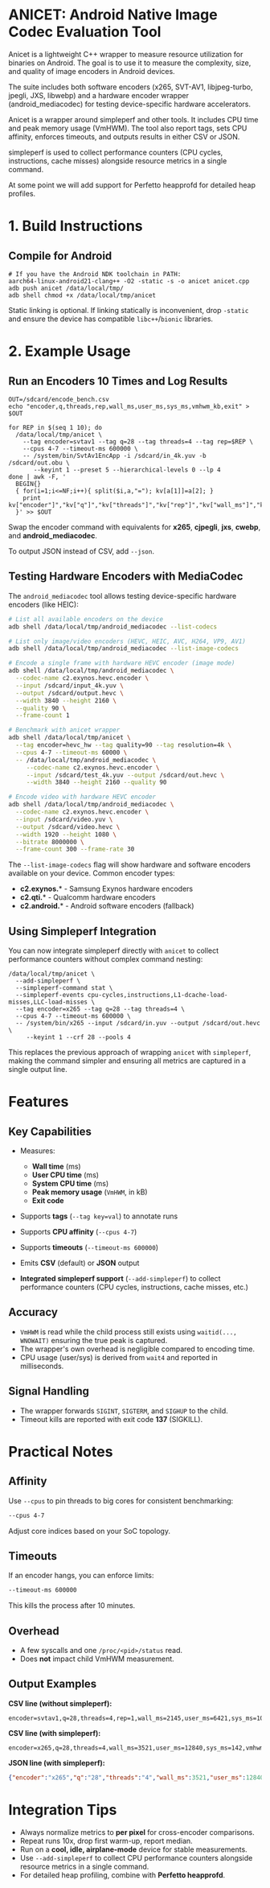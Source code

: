 # ANICET: Android Native Image Codec Evaluation Tool

Anicet is a lightweight C++ wrapper to measure resource utilization for binaries on Android. The goal is to use it to measure the complexity, size, and quality of image encoders in Android devices.

The suite includes both software encoders (x265, SVT-AV1, libjpeg-turbo, jpegli, JXS, libwebp) and a hardware encoder wrapper (android_mediacodec) for testing device-specific hardware accelerators.

Anicet is a wrapper around simpleperf and other tools. It includes CPU time and peak memory usage (VmHWM). The tool also report tags, sets CPU affinity, enforces timeouts, and outputs results in either CSV or JSON.

simpleperf is used to collect performance counters (CPU cycles, instructions, cache misses) alongside resource metrics in a single command.

At some point we will add support for Perfetto heapprofd for detailed heap profiles.


# 1. Build Instructions

## Compile for Android

```
# If you have the Android NDK toolchain in PATH:
aarch64-linux-android21-clang++ -O2 -static -s -o anicet anicet.cpp
adb push anicet /data/local/tmp/
adb shell chmod +x /data/local/tmp/anicet
```

Static linking is optional. If linking statically is inconvenient, drop `-static` and ensure the device has compatible `libc++`/`bionic` libraries.


# 2. Example Usage

## Run an Encoders 10 Times and Log Results

```
OUT=/sdcard/encode_bench.csv
echo "encoder,q,threads,rep,wall_ms,user_ms,sys_ms,vmhwm_kb,exit" > $OUT

for REP in $(seq 1 10); do
  /data/local/tmp/anicet \
    --tag encoder=svtav1 --tag q=28 --tag threads=4 --tag rep=$REP \
    --cpus 4-7 --timeout-ms 600000 \
    -- /system/bin/SvtAv1EncApp -i /sdcard/in_4k.yuv -b /sdcard/out.obu \
       --keyint 1 --preset 5 --hierarchical-levels 0 --lp 4
done | awk -F, '
  BEGIN{}
  { for(i=1;i<=NF;i++){ split($i,a,"="); kv[a[1]]=a[2]; }
    print kv["encoder"]","kv["q"]","kv["threads"]","kv["rep"]","kv["wall_ms"]","kv["user_ms"]","kv["sys_ms"]","kv["vmhwm_kb"]","kv["exit"];
  }' >> $OUT
```

Swap the encoder command with equivalents for **x265**, **cjpegli**, **jxs**, **cwebp**, and **android_mediacodec**.

To output JSON instead of CSV, add `--json`.


## Testing Hardware Encoders with MediaCodec

The `android_mediacodec` tool allows testing device-specific hardware encoders (like HEIC):

```bash
# List all available encoders on the device
adb shell /data/local/tmp/android_mediacodec --list-codecs

# List only image/video encoders (HEVC, HEIC, AVC, H264, VP9, AV1)
adb shell /data/local/tmp/android_mediacodec --list-image-codecs

# Encode a single frame with hardware HEVC encoder (image mode)
adb shell /data/local/tmp/android_mediacodec \
  --codec-name c2.exynos.hevc.encoder \
  --input /sdcard/input_4k.yuv \
  --output /sdcard/output.hevc \
  --width 3840 --height 2160 \
  --quality 90 \
  --frame-count 1

# Benchmark with anicet wrapper
adb shell /data/local/tmp/anicet \
  --tag encoder=hevc_hw --tag quality=90 --tag resolution=4k \
  --cpus 4-7 --timeout-ms 60000 \
  -- /data/local/tmp/android_mediacodec \
     --codec-name c2.exynos.hevc.encoder \
     --input /sdcard/test_4k.yuv --output /sdcard/out.hevc \
     --width 3840 --height 2160 --quality 90

# Encode video with hardware HEVC encoder
adb shell /data/local/tmp/android_mediacodec \
  --codec-name c2.exynos.hevc.encoder \
  --input /sdcard/video.yuv \
  --output /sdcard/video.hevc \
  --width 1920 --height 1080 \
  --bitrate 8000000 \
  --frame-count 300 --frame-rate 30
```

The `--list-image-codecs` flag will show hardware and software encoders available on your device. Common encoder types:
- **c2.exynos.*** - Samsung Exynos hardware encoders
- **c2.qti.*** - Qualcomm hardware encoders
- **c2.android.*** - Android software encoders (fallback)

## Using Simpleperf Integration

You can now integrate simpleperf directly with `anicet` to collect performance counters without complex command nesting:

```
/data/local/tmp/anicet \
  --add-simpleperf \
  --simpleperf-command stat \
  --simpleperf-events cpu-cycles,instructions,L1-dcache-load-misses,LLC-load-misses \
  --tag encoder=x265 --tag q=28 --tag threads=4 \
  --cpus 4-7 --timeout-ms 600000 \
  -- /system/bin/x265 --input /sdcard/in.yuv --output /sdcard/out.hevc \
     --keyint 1 --crf 28 --pools 4
```

This replaces the previous approach of wrapping `anicet` with `simpleperf`, making the command simpler and ensuring all metrics are captured in a single output line.


# Features

## Key Capabilities

* Measures:

  * **Wall time** (ms)
  * **User CPU time** (ms)
  * **System CPU time** (ms)
  * **Peak memory usage** (`VmHWM`, in kB)
  * **Exit code**
* Supports **tags** (`--tag key=val`) to annotate runs
* Supports **CPU affinity** (`--cpus 4-7`)
* Supports **timeouts** (`--timeout-ms 600000`)
* Emits **CSV** (default) or **JSON** output
* **Integrated simpleperf support** (`--add-simpleperf`) to collect performance counters (CPU cycles, instructions, cache misses, etc.)

## Accuracy

* `VmHWM` is read while the child process still exists using `waitid(..., WNOWAIT)` ensuring the true peak is captured.
* The wrapper's own overhead is negligible compared to encoding time.
* CPU usage (user/sys) is derived from `wait4` and reported in milliseconds.

## Signal Handling

* The wrapper forwards `SIGINT`, `SIGTERM`, and `SIGHUP` to the child.
* Timeout kills are reported with exit code **137** (SIGKILL).



# Practical Notes

## Affinity

Use `--cpus` to pin threads to big cores for consistent benchmarking:

```bash
--cpus 4-7
```

Adjust core indices based on your SoC topology.

## Timeouts

If an encoder hangs, you can enforce limits:

```bash
--timeout-ms 600000
```

This kills the process after 10 minutes.

## Overhead

* A few syscalls and one `/proc/<pid>/status` read.
* Does **not** impact child VmHWM measurement.

## Output Examples

**CSV line (without simpleperf):**

```
encoder=svtav1,q=28,threads=4,rep=1,wall_ms=2145,user_ms=6421,sys_ms=108,vmhwm_kb=178320,exit=0
```

**CSV line (with simpleperf):**

```
encoder=x265,q=28,threads=4,wall_ms=3521,user_ms=12840,sys_ms=142,vmhwm_kb=256780,exit=0,cpu_cycles=45234567890,instructions=98765432100,L1_dcache_load_misses=123456789,LLC_load_misses=12345678
```

**JSON line (with simpleperf):**

```json
{"encoder":"x265","q":"28","threads":"4","wall_ms":3521,"user_ms":12840,"sys_ms":142,"vmhwm_kb":256780,"exit":0,"cpu_cycles":45234567890,"instructions":98765432100,"L1_dcache_load_misses":123456789,"LLC_load_misses":12345678}
```



# Integration Tips

* Always normalize metrics to **per pixel** for cross-encoder comparisons.
* Repeat runs 10x, drop first warm-up, report median.
* Run on a **cool, idle, airplane-mode** device for stable measurements.
* Use `--add-simpleperf` to collect CPU performance counters alongside resource metrics in a single command.
* For detailed heap profiling, combine with **Perfetto heapprofd**.


